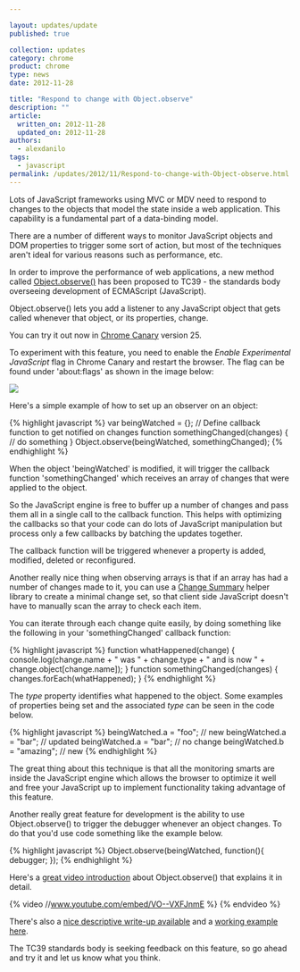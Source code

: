 ```yaml
---

layout: updates/update
published: true

collection: updates
category: chrome
product: chrome
type: news
date: 2012-11-28

title: "Respond to change with Object.observe"
description: ""
article:
  written_on: 2012-11-28
  updated_on: 2012-11-28
authors:
  - alexdanilo
tags:
  - javascript
permalink: /updates/2012/11/Respond-to-change-with-Object-observe.html
---
```

Lots of JavaScript frameworks using MVC or MDV need to respond to changes to the objects that model the state inside a web application. This capability is a fundamental part of a data-binding model.

There are a number of different ways to monitor JavaScript objects and DOM properties to trigger some sort of action, but most of the techniques aren't ideal for various reasons such as performance, etc.

In order to improve the performance of web applications, a new method called [Object.observe()](http://wiki.ecmascript.org/doku.php?id=harmony:observe) has been proposed to TC39 - the standards body overseeing development of ECMAScript (JavaScript).

Object.observe() lets you add a listener to any JavaScript object that gets called whenever that object, or its properties, change.

You can try it out now in [Chrome Canary](https://tools.google.com/dlpage/chromesxs) version 25.

To experiment with this feature, you need to enable the *Enable Experimental JavaScript* flag in Chrome Canary and restart the browser. The flag can be found under 'about:flags' as shown in the image below:

<img src="{{site.WFBaseUrl}}/updates/images/2012-11-28-respond-to-change-with-object.observe/chrome-flags.jpg"/>


Here's a simple example of how to set up an observer on an object:

{% highlight javascript %}
var beingWatched = {};
// Define callback function to get notified on changes
function somethingChanged(changes) {
    // do something
}
Object.observe(beingWatched, somethingChanged);
{% endhighlight %}


When the object 'beingWatched' is modified, it will trigger the callback function 'somethingChanged' which receives an array of changes that were applied to the object.

So the JavaScript engine is free to buffer up a number of changes and pass them all in a single call to the callback function. This helps with optimizing the callbacks so that your code can do lots of JavaScript manipulation but process only a few callbacks by batching the updates together.

The callback function will be triggered whenever a property is added, modified, deleted or reconfigured.

Another really nice thing when observing arrays is that if an array has had a number of changes made to it, you can use a [Change Summary](https://github.com/rafaelw/ChangeSummary) helper library to create a minimal change set, so that client side JavaScript doesn't have to manually scan the array to check each item.

You can iterate through each change quite easily, by doing something like the following in your 'somethingChanged' callback function:

{% highlight javascript %}
function whatHappened(change) {
    console.log(change.name + " was " + change.type + " and is now " + change.object[change.name]);
}
function somethingChanged(changes) {
    changes.forEach(whatHappened);
}
{% endhighlight %}


The *type* property identifies what happened to the object. Some examples of properties being set and the associated *type* can be seen in the code below.

{% highlight javascript %}
beingWatched.a = "foo"; // new
beingWatched.a = "bar"; // updated
beingWatched.a = "bar"; // no change
beingWatched.b = "amazing"; // new
{% endhighlight %}


The great thing about this technique is that all the monitoring smarts are inside the JavaScript engine which allows the browser to optimize it well and free your JavaScript up to implement functionality taking advantage of this feature.

Another really great feature for development is the ability to use Object.observe() to trigger the debugger whenever an object changes. To do that you'd use code something like the example below.

{% highlight javascript %}
Object.observe(beingWatched, function(){ debugger; });
{% endhighlight %}


Here's a [great video introduction](https://www.youtube.com/watch?feature=player_embedded&v=VO--VXFJnmE) about Object.observe() that explains it in detail.


{% video //www.youtube.com/embed/VO--VXFJnmE %} {% endvideo %}

There's also a [nice descriptive write-up available](http://weblog.bocoup.com/JavaScript-object-observe/) and a [working example here](http://simpl.info/observe/).

The TC39 standards body is seeking feedback on this feature, so go ahead and try it and let us know what you think.
